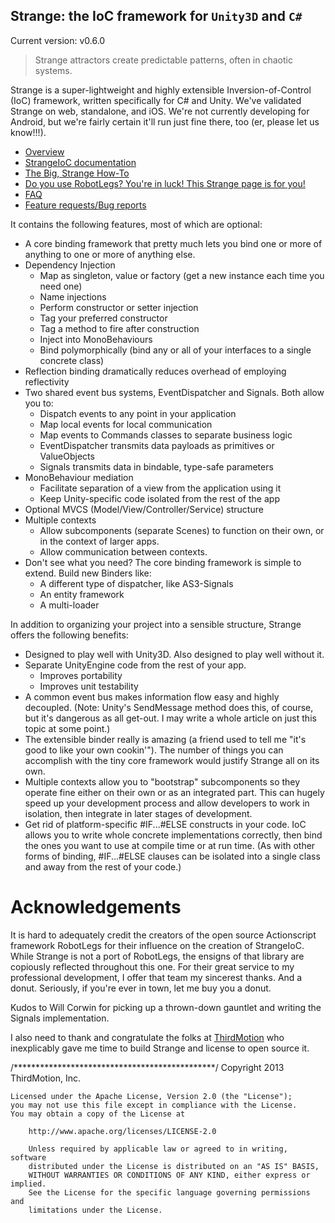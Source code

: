 ## Strange: the IoC framework for `Unity3D` and `C#`

Current version: v0.6.0

> Strange attractors create predictable patterns, often in chaotic systems.

Strange is a super-lightweight and highly extensible Inversion-of-Control (IoC) framework, written specifically for C# and Unity. We've validated Strange on web, standalone, and iOS. We're not currently developing for Android, but we're fairly certain it'll run just fine there, too (er, please let us know!!!).

* [Overview](http://thirdmotion.github.com/strangeioc/exec.html)
* [StrangeIoC documentation](http://thirdmotion.github.com/strangeioc/docs/html/index.html)
* [The Big, Strange How-To](http://thirdmotion.github.com/strangeioc/TheBigStrangeHowTo.html)
* [Do you use RobotLegs? You're in luck! This Strange page is for you!](http://thirdmotion.github.com/strangeioc/rl.html)
* [FAQ](http://thirdmotion.github.com/strangeioc/faq.html)
* [Feature requests/Bug reports](https://github.com/thirdmotion/strangeioc/issues)

It contains the following features, most of which are optional:

* A core binding framework that pretty much lets you bind one or more of anything to one or more of anything else.
* Dependency Injection
  * Map as singleton, value or factory (get a new instance each time you need one)
  * Name injections
  * Perform constructor or setter injection
  * Tag your preferred constructor
  * Tag a method to fire after construction
  * Inject into MonoBehaviours
  * Bind polymorphically (bind any or all of your interfaces to a single concrete class)
* Reflection binding dramatically reduces overhead of employing reflectivity
* Two shared event bus systems, EventDispatcher and Signals. Both allow you to:
  * Dispatch events to any point in your application
  * Map local events for local communication
  * Map events to Commands classes to separate business logic
  * EventDispatcher transmits data payloads as primitives or ValueObjects
  * Signals transmits data in bindable, type-safe parameters
* MonoBehaviour mediation
  * Facilitate separation of a view from the application using it
  * Keep Unity-specific code isolated from the rest of the app
* Optional MVCS (Model/View/Controller/Service) structure
* Multiple contexts
  * Allow subcomponents (separate Scenes) to function on their own, or in the context of larger apps.
  * Allow communication between contexts.
* Don't see what you need? The core binding framework is simple to extend. Build new Binders like:
  * A different type of dispatcher, like AS3-Signals
  * An entity framework
  * A multi-loader

In addition to organizing your project into a sensible structure, Strange offers the following benefits:

* Designed to play well with Unity3D. Also designed to play well without it.
* Separate UnityEngine code from the rest of your app.
  * Improves portability
  * Improves unit testability
* A common event bus makes information flow easy and highly decoupled. (Note: Unity's SendMessage method does this, of course, but it's dangerous as all get-out. I may write a whole article on just this topic at some point.)
* The extensible binder really is amazing (a friend used to tell me "it's good to like your own cookin'"). The number of things you can accomplish with the tiny core framework would justify Strange all on its own.
* Multiple contexts allow you to "bootstrap" subcomponents so they operate fine either on their own or as an integrated part. This can hugely speed up your development process and allow developers to work in isolation, then integrate in later stages of development.
* Get rid of platform-specific #IF...#ELSE constructs in your code. IoC allows you to write whole concrete implementations correctly, then bind the ones you want to use at compile time or at run time. (As with other forms of binding, #IF...#ELSE clauses can be isolated into a single class and away from the rest of your code.)

# Acknowledgements
It is hard to adequately credit the creators of the open source Actionscript framework RobotLegs for their influence on the creation of StrangeIoC. While Strange is not a port of RobotLegs, the ensigns of that library are copiously reflected throughout this one. For their great service to my professional development, I offer that team my sincerest thanks. And a donut. Seriously, if you're ever in town, let me buy you a donut.

Kudos to Will Corwin for picking up a thrown-down gauntlet and writing the Signals implementation.

I also need to thank and congratulate the folks at [ThirdMotion](http://www.thirdmotion.com) who inexplicably gave me time to build Strange and license to open source it.

/**********************************************/
  Copyright 2013 ThirdMotion, Inc.
 
 	Licensed under the Apache License, Version 2.0 (the "License");
 	you may not use this file except in compliance with the License.
 	You may obtain a copy of the License at
 
 		http://www.apache.org/licenses/LICENSE-2.0
 
 		Unless required by applicable law or agreed to in writing, software
 		distributed under the License is distributed on an "AS IS" BASIS,
 		WITHOUT WARRANTIES OR CONDITIONS OF ANY KIND, either express or implied.
 		See the License for the specific language governing permissions and
 		limitations under the License.
 
